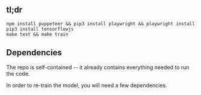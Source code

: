 ## tl;dr


```
npm install puppeteer && pip3 install playwright && playwright install
pip3 install tensorflowjs
make test && make train
```

## Dependencies

The repo is self-contained -- it already contains everything needed to run the code.

In order to re-train the model, you will need a few dependencies.

